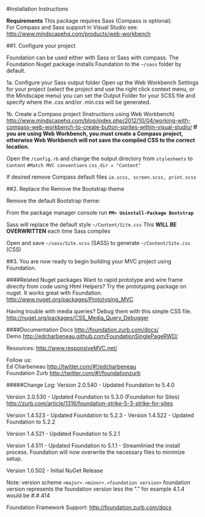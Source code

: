 #Installation Instructions

**Requirements**
This package requires Sass (Compass is optional).  
For Compass and Sass support in Visual Studio see: http://www.mindscapehq.com/products/web-workbench

##1. Configure your project

Foundation can be used either with Sass or Sass with compass. The Foundation Nuget package installs Foundation to the `~/sass` folder by default.

1a. Configure your Sass output folder
Open up the Web Workbench Settings for your project (select the project and use the right click context menu, or the Mindscape menu) 
you can set the Output Folder for your SCSS file and specify where the .css and/or .min.css will be generated.

1b. Create a Compass project
(Instructions using Web Workbench) http://www.mindscapehq.com/blog/index.php/2012/10/04/working-with-compass-web-workbench-to-create-button-sprites-within-visual-studio/
**If you are using Web Workbench, you must create a Compass project, otherwise Web Workbench will not save the compiled CSS to the correct location.**

Open the `/config.rb` and change the output directory from `stylesheets` to `Content`
`#Match MVC conventions`
`css_dir = "Content"`

If desired remove Compass default files `ie.scss, screen.scss, print.scss`

##2. Replace the Remove the Bootstrap theme

Remove the default Bootstrap theme:

From the package manager console run **`PM> Uninstall-Package Bootstrap`**

Sass will replace the default style `~/Content/Site.css` This **WILL BE OVERWRITTEN** each time Sass compiles

Open and save `~/sass/Site.scss` (SASS) to generate `~/Content/Site.css` (CSS)

##3. You are now ready to begin building your MVC project using Foundation.

####Related Nuget packages
Want to rapid prototype and wire frame directly from code using Html Helpers? 
Try the prototyping package on nuget. It works great with Foundation.
http://www.nuget.org/packages/Prototyping_MVC

Having trouble with media queries? Debug them with this simple CSS file.
http://nuget.org/packages/CSS_Media_Query_Debugger

####Documentation
Docs http://foundation.zurb.com/docs/  
Demo http://edcharbeneau.github.com/FoundationSinglePageRWD/

Resources: http://www.responsiveMVC.net/

Follow us:  
Ed Charbeneau http://twitter.com/#!/edcharbeneau  
Foundation Zurb http://twitter.com/#!/foundationzurb

#####Change Log:
Version 2.0.540
    - Updated Foundation to 5.4.0

Version 2.0.530
    - Updated Foundation to 5.3.0 (Foundation for Sites) http://zurb.com/article/1316/foundation-strike-5-3-strike-for-sites

Version 1.4.523
    - Updated Foundation to 5.2.3
    - 
Version 1.4.522
    - Updated Foundation to 5.2.2

Version 1.4.521
    - Updated Foundation to 5.2.1

Version 1.4.511
    - Updated Foundation to 5.1.1
    - Streamlinied the install process. Foundation will now overwrite the necessary files to minimize setup.

Version 1.0.502
	- Initial NuGet Release

Note: version scheme `<major>.<minor>.<foundation version>`
foundation version represents the foundation version less the "." for example 4.1.4 would be #.#.414

Foundation Framework Support:
http://foundation.zurb.com/docs